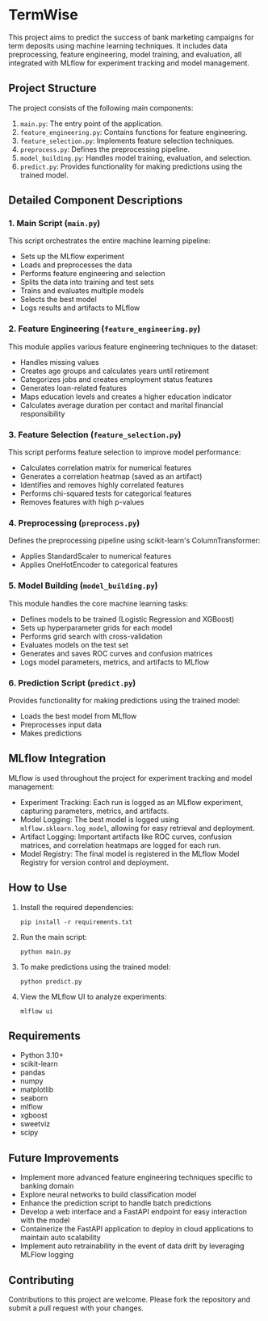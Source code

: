 # TermWise

This project aims to predict the success of bank marketing campaigns for term deposits using machine learning techniques. It includes data preprocessing, feature engineering, model training, and evaluation, all integrated with MLflow for experiment tracking and model management.

## Project Structure

The project consists of the following main components:

1. `main.py`: The entry point of the application.
2. `feature_engineering.py`: Contains functions for feature engineering.
3. `feature_selection.py`: Implements feature selection techniques.
4. `preprocess.py`: Defines the preprocessing pipeline.
5. `model_building.py`: Handles model training, evaluation, and selection.
6. `predict.py`: Provides functionality for making predictions using the trained model.

## Detailed Component Descriptions

### 1. Main Script (`main.py`)

This script orchestrates the entire machine learning pipeline:

- Sets up the MLflow experiment
- Loads and preprocesses the data
- Performs feature engineering and selection
- Splits the data into training and test sets
- Trains and evaluates multiple models
- Selects the best model
- Logs results and artifacts to MLflow

### 2. Feature Engineering (`feature_engineering.py`)

This module applies various feature engineering techniques to the dataset:

- Handles missing values
- Creates age groups and calculates years until retirement
- Categorizes jobs and creates employment status features
- Generates loan-related features
- Maps education levels and creates a higher education indicator
- Calculates average duration per contact and marital financial responsibility

### 3. Feature Selection (`feature_selection.py`)

This script performs feature selection to improve model performance:

- Calculates correlation matrix for numerical features
- Generates a correlation heatmap (saved as an artifact)
- Identifies and removes highly correlated features
- Performs chi-squared tests for categorical features
- Removes features with high p-values

### 4. Preprocessing (`preprocess.py`)

Defines the preprocessing pipeline using scikit-learn's ColumnTransformer:

- Applies StandardScaler to numerical features
- Applies OneHotEncoder to categorical features

### 5. Model Building (`model_building.py`)

This module handles the core machine learning tasks:

- Defines models to be trained (Logistic Regression and XGBoost)
- Sets up hyperparameter grids for each model
- Performs grid search with cross-validation
- Evaluates models on the test set
- Generates and saves ROC curves and confusion matrices
- Logs model parameters, metrics, and artifacts to MLflow

### 6. Prediction Script (`predict.py`)

Provides functionality for making predictions using the trained model:

- Loads the best model from MLflow
- Preprocesses input data
- Makes predictions

## MLflow Integration

MLflow is used throughout the project for experiment tracking and model management:

- Experiment Tracking: Each run is logged as an MLflow experiment, capturing parameters, metrics, and artifacts.
- Model Logging: The best model is logged using `mlflow.sklearn.log_model`, allowing for easy retrieval and deployment.
- Artifact Logging: Important artifacts like ROC curves, confusion matrices, and correlation heatmaps are logged for each run.
- Model Registry: The final model is registered in the MLflow Model Registry for version control and deployment.

## How to Use

1. Install the required dependencies:
   ```
   pip install -r requirements.txt
   ```

2. Run the main script:
   ```
   python main.py
   ```

3. To make predictions using the trained model:
   ```
   python predict.py
   ```

4. View the MLflow UI to analyze experiments:
   ```
   mlflow ui
   ```

## Requirements

- Python 3.10+
- scikit-learn
- pandas
- numpy
- matplotlib
- seaborn
- mlflow
- xgboost
- sweetviz
- scipy

## Future Improvements

- Implement more advanced feature engineering techniques specific to banking domain
- Explore neural networks to build classification model
- Enhance the prediction script to handle batch predictions
- Develop a web interface and a FastAPI endpoint for easy interaction with the model
- Containerize the FastAPI application to deploy in cloud applications to maintain auto scalability
- Implement auto retrainability in the event of data drift by leveraging MLFlow logging

## Contributing

Contributions to this project are welcome. Please fork the repository and submit a pull request with your changes.

